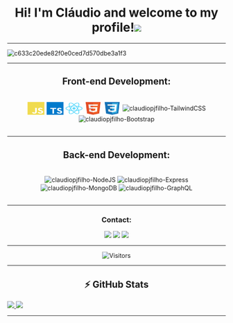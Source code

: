 

<h1 align = "center"> Hi! I'm Cláudio and welcome to my profile!<img src="https://media.giphy.com/media/hvRJCLFzcasrR4ia7z/giphy.gif" width="25px"></h1>




<hr>
 
![c633c20ede82f0e0ced7d570dbe3a1f3](https://user-images.githubusercontent.com/70382532/138322189-2db8df52-9dcb-40a0-88a8-c365466bd33d.gif)

  <hr>
  <div>
<h2 align="center">
Front-end Development:
 </div> 
 
<div align="center"><br>
  <img align="center" alt="claudiopjfilho-Js" height="30" width="40" src="https://raw.githubusercontent.com/devicons/devicon/master/icons/javascript/javascript-plain.svg">
  <img align="center" alt="claudiopjfilho-Ts" height="30" width="40" src="https://raw.githubusercontent.com/devicons/devicon/master/icons/typescript/typescript-plain.svg">
  <img align="center" alt="claudiopjfilho-React" height="30" width="40" src="https://raw.githubusercontent.com/devicons/devicon/master/icons/react/react-original.svg">
  <img align="center" alt="claudiopjfilho-HTML" height="30" width="40" src="https://raw.githubusercontent.com/devicons/devicon/master/icons/html5/html5-original.svg">
  <img align="center" alt="claudiopjfilho-CSS" height="30" width="40" src="https://raw.githubusercontent.com/devicons/devicon/master/icons/css3/css3-original.svg">
  <img align="center" alt="claudiopjfilho-TailwindCSS" height="30" width="40" src="https://cdn.jsdelivr.net/gh/devicons/devicon/icons/tailwindcss/tailwindcss-plain.svg">
   <img align="center" alt="claudiopjfilho-Bootstrap" height="30" width="40" src="https://cdn.jsdelivr.net/gh/devicons/devicon/icons/bootstrap/bootstrap-original.svg">
  </div>

 <br>
 
<hr>
  <div>
<h2 align="center">
Back-end Development:
 </div>
 
  <div align="center"><br>
  <img align="center" alt="claudiopjfilho-NodeJS" height="30" width="40" src="https://icongr.am/devicon/nodejs-original.svg?size=128&color=currentColor">
  <img align="center" alt="claudiopjfilho-Express" height="30" width="40" src="https://cdn.jsdelivr.net/gh/devicons/devicon/icons/express/express-original.svg">
  <img align="center" alt="claudiopjfilho-MongoDB" height="30" width="40" src="https://cdn.jsdelivr.net/gh/devicons/devicon/icons/mongodb/mongodb-original.svg">
  <img align="center" alt="claudiopjfilho-GraphQL" height="30" width="40" src="https://cdn.jsdelivr.net/gh/devicons/devicon/icons/graphql/graphql-plain-wordmark.svg">
  </div>
 <div align="center"><br>
  <hr>
  
### Contact:

<div>
<a href="https://instagram.com/claudiopjfilho" target="_blank"><img src="https://img.shields.io/badge/-Instagram-%23E4405F?style=for-the-badge&logo=instagram&logoColor=white" target="_blank"></a>
  <a href = "claudiopjfilhodev@gmail.com"><img src="https://img.shields.io/badge/Gmail-D14836?style=for-the-badge&logo=gmail&logoColor=white" target="_blank"></a>
<a href="https://www.linkedin.com/in/claudiopjfilho" target="_blank"><img src="https://img.shields.io/badge/-LinkedIn-%230077B5?style=for-the-badge&logo=linkedin&logoColor=white" target="_blank"></a>   
</div>

  <hr>
  

  
 ![Visitors](https://visitor-badge.glitch.me/badge?page_id=claudiopjfilhoa&left_color=green&right_color=red)

<hr>
  
## ⚡ GitHub Stats

<div style="display: flex; flex-direction:row;">
<a href="https://github.com/claudiopjfilho">

<img height="180em" src="https://github-readme-stats.vercel.app/api?username=claudiopjfilho&show_icons=true&theme=dracula&include_all_commits=true&count_private=true"/>
<img height="180em" src="https://github-readme-stats.vercel.app/api/top-langs/?username=claudiopjfilho&layout=compact&langs_count=7&theme=dracula"/>
</div>



  
<hr>


 
 
